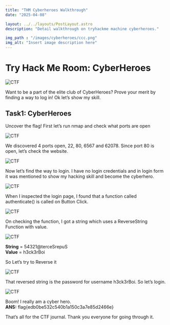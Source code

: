 ```yaml
---
title: "THM Cyberheroes Walkthrough"
date: "2025-04-08"

layout: ../../layouts/PostLayout.astro
description: "Detail walkthrough on tryhackme machine cyberheroes."

img_path : "/images/cyberheroes/ccc.png"
img_alt: "Insert image description here"
---
```


# Try Hack Me Room: CyberHeroes
![CTF](/images/cyberheroes/ch.png)

Want to be a part of the elite club of CyberHeroes? Prove your merit by finding a way to log in! Ok let’s show my skill.

## Task1: CyberHeroes
Uncover the flag!
First let’s run nmap and check what ports are open

![CTF](/images/cyberheroes/nmap.png)

We discovered 4 ports open, 22, 80, 6567 and 62078. Since port 80 is open, let’s check the website.

![CTF](/images/cyberheroes/website.png)

Now let’s find the way to login. I have no login credentials and in login form it was mentioned to show my hacking skill and become the cyberhero.

![CTF](/images/cyberheroes/login.png)

When I inspected the login page, I found that a function called authenticate()  is called on Button Click.

![CTF](/images/cyberheroes/inspect.png)

On checking the function, I got a string which uses a ReverseString Function with value. 

![CTF](/images/cyberheroes/function.png)

<b>String</b> = 54321@terceSrepuS<br>
<b>Value</b> = h3ck3rBoi

So Let’s try to Reverse it

![CTF](/images/cyberheroes/rev.png)

That reversed string is the password for username h3ck3rBoi. So let’s login.

![CTF](/images/cyberheroes/flag.png)

Boom! I really am a cyber hero.<br>
<b>ANS:</b>  flag{edb0be532c540b1a150c3a7e85d2466e}

That’s all for the CTF journal. Thank you everyone for going through it. 